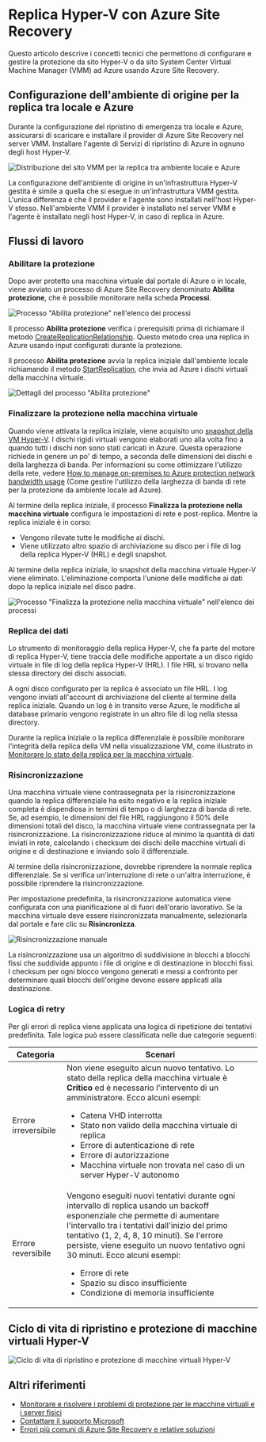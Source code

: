 <properties
	pageTitle="Replica Hyper-V con Azure Site Recovery | Microsoft Azure"
	description="Questo articolo descrive i concetti tecnici che permettono di installare, configurare e gestire Azure Site Recovery."
	services="site-recovery"
	documentationCenter=""
	authors="Rajani-Janaki-Ram"
	manager="mkjain"
	editor=""/>

<tags
	ms.service="site-recovery"
	ms.devlang="na"
	ms.topic="article"
	ms.tgt_pltfrm="na"
	ms.workload="storage-backup-recovery"
	ms.date="09/12/2016"
	ms.author="rajanaki"/>


# Replica Hyper-V con Azure Site Recovery

Questo articolo descrive i concetti tecnici che permettono di configurare e gestire la protezione da sito Hyper-V o da sito System Center Virtual Machine Manager (VMM) ad Azure usando Azure Site Recovery.

## Configurazione dell'ambiente di origine per la replica tra locale e Azure

Durante la configurazione del ripristino di emergenza tra locale e Azure, assicurarsi di scaricare e installare il provider di Azure Site Recovery nel server VMM. Installare l'agente di Servizi di ripristino di Azure in ognuno degli host Hyper-V.

![Distribuzione del sito VMM per la replica tra ambiente locale e Azure](media/site-recovery-understanding-site-to-azure-protection/image00.png)

La configurazione dell'ambiente di origine in un'infrastruttura Hyper-V gestita è simile a quella che si esegue in un'infrastruttura VMM gestita. L'unica differenza è che il provider e l'agente sono installati nell'host Hyper-V stesso. Nell'ambiente VMM il provider è installato nel server VMM e l'agente è installato negli host Hyper-V, in caso di replica in Azure.

## Flussi di lavoro

### Abilitare la protezione
Dopo aver protetto una macchina virtuale dal portale di Azure o in locale, viene avviato un processo di Azure Site Recovery denominato **Abilita protezione**, che è possibile monitorare nella scheda **Processi**.

![Processo "Abilita protezione" nell'elenco dei processi](media/site-recovery-understanding-site-to-azure-protection/image001.PNG)

Il processo **Abilita protezione** verifica i prerequisiti prima di richiamare il metodo [CreateReplicationRelationship](https://msdn.microsoft.com/library/hh850036.aspx). Questo metodo crea una replica in Azure usando input configurati durante la protezione.

Il processo **Abilita protezione** avvia la replica iniziale dall'ambiente locale richiamando il metodo [StartReplication](https://msdn.microsoft.com/library/hh850303.aspx), che invia ad Azure i dischi virtuali della macchina virtuale.

![Dettagli del processo "Abilita protezione"](media/site-recovery-understanding-site-to-azure-protection/IMAGE002.PNG)

### Finalizzare la protezione nella macchina virtuale
Quando viene attivata la replica iniziale, viene acquisito uno [snapshot della VM Hyper-V](https://technet.microsoft.com/library/dd560637.aspx). I dischi rigidi virtuali vengono elaborati uno alla volta fino a quando tutti i dischi non sono stati caricati in Azure. Questa operazione richiede in genere un po' di tempo, a seconda delle dimensioni dei dischi e della larghezza di banda. Per informazioni su come ottimizzare l'utilizzo della rete, vedere [How to manage on-premises to Azure protection network bandwidth usage](https://support.microsoft.com/kb/3056159) (Come gestire l'utilizzo della larghezza di banda di rete per la protezione da ambiente locale ad Azure).

Al termine della replica iniziale, il processo **Finalizza la protezione nella macchina virtuale** configura le impostazioni di rete e post-replica. Mentre la replica iniziale è in corso:

- Vengono rilevate tutte le modifiche ai dischi.
- Viene utilizzato altro spazio di archiviazione su disco per i file di log della replica Hyper-V (HRL) e degli snapshot.

Al termine della replica iniziale, lo snapshot della macchina virtuale Hyper-V viene eliminato. L'eliminazione comporta l'unione delle modifiche ai dati dopo la replica iniziale nel disco padre.

![Processo "Finalizza la protezione nella macchina virtuale" nell'elenco dei processi](media/site-recovery-understanding-site-to-azure-protection/image03.png)

### Replica dei dati
Lo strumento di monitoraggio della replica Hyper-V, che fa parte del motore di replica Hyper-V, tiene traccia delle modifiche apportate a un disco rigido virtuale in file di log della replica Hyper-V (HRL). I file HRL si trovano nella stessa directory dei dischi associati.

A ogni disco configurato per la replica è associato un file HRL. I log vengono inviati all'account di archiviazione del cliente al termine della replica iniziale. Quando un log è in transito verso Azure, le modifiche al database primario vengono registrate in un altro file di log nella stessa directory.

Durante la replica iniziale o la replica differenziale è possibile monitorare l'integrità della replica della VM nella visualizzazione VM, come illustrato in [Monitorare lo stato della replica per la macchina virtuale](./site-recovery-monitoring-and-troubleshooting.md#monitor-replication-health-for-virtual-machine).

### Risincronizzazione
Una macchina virtuale viene contrassegnata per la risincronizzazione quando la replica differenziale ha esito negativo e la replica iniziale completa è dispendiosa in termini di tempo o di larghezza di banda di rete. Se, ad esempio, le dimensioni del file HRL raggiungono il 50% delle dimensioni totali del disco, la macchina virtuale viene contrassegnata per la risincronizzazione. La risincronizzazione riduce al minimo la quantità di dati inviati in rete, calcolando i checksum dei dischi delle macchine virtuali di origine e di destinazione e inviando solo il differenziale.

Al termine della risincronizzazione, dovrebbe riprendere la normale replica differenziale. Se si verifica un'interruzione di rete o un'altra interruzione, è possibile riprendere la risincronizzazione.

Per impostazione predefinita, la risincronizzazione automatica viene configurata con una pianificazione al di fuori dell'orario lavorativo. Se la macchina virtuale deve essere risincronizzata manualmente, selezionarla dal portale e fare clic su **Risincronizza**.

![Risincronizzazione manuale](media/site-recovery-understanding-site-to-azure-protection/image04.png)

La risincronizzazione usa un algoritmo di suddivisione in blocchi a blocchi fissi che suddivide appunto i file di origine e di destinazione in blocchi fissi. I checksum per ogni blocco vengono generati e messi a confronto per determinare quali blocchi dell'origine devono essere applicati alla destinazione.

### Logica di retry
Per gli errori di replica viene applicata una logica di ripetizione dei tentativi predefinita. Tale logica può essere classificata nelle due categorie seguenti:

| Categoria | Scenari |
|---------------------------|----------------------------------------------|
| Errore irreversibile | Non viene eseguito alcun nuovo tentativo. Lo stato della replica della macchina virtuale è **Critico** ed è necessario l'intervento di un amministratore. Ecco alcuni esempi: <ul><li>Catena VHD interrotta</li><li>Stato non valido della macchina virtuale di replica</li><li>Errore di autenticazione di rete</li><li>Errore di autorizzazione</li><li>Macchina virtuale non trovata nel caso di un server Hyper-V autonomo</li></ul>|
| Errore reversibile | Vengono eseguiti nuovi tentativi durante ogni intervallo di replica usando un backoff esponenziale che permette di aumentare l'intervallo tra i tentativi dall'inizio del primo tentativo (1, 2, 4, 8, 10 minuti). Se l'errore persiste, viene eseguito un nuovo tentativo ogni 30 minuti. Ecco alcuni esempi: <ul><li>Errore di rete</li><li>Spazio su disco insufficiente</li><li>Condizione di memoria insufficiente</li></ul>|

## Ciclo di vita di ripristino e protezione di macchine virtuali Hyper-V

![Ciclo di vita di ripristino e protezione di macchine virtuali Hyper-V](media/site-recovery-understanding-site-to-azure-protection/image05.png)

## Altri riferimenti

- [Monitorare e risolvere i problemi di protezione per le macchine virtuali e i server fisici](./site-recovery-monitoring-and-troubleshooting.md)
- [Contattare il supporto Microsoft](./site-recovery-monitoring-and-troubleshooting.md#reaching-out-for-microsoft-support)
- [Errori più comuni di Azure Site Recovery e relative soluzioni](./site-recovery-monitoring-and-troubleshooting.md#common-asr-errors-and-their-resolutions)

<!---HONumber=AcomDC_0928_2016-->